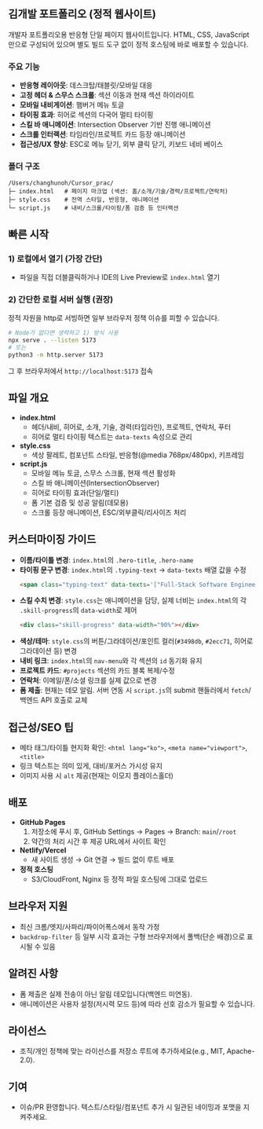 ## 김개발 포트폴리오 (정적 웹사이트)

개발자 포트폴리오용 반응형 단일 페이지 웹사이트입니다. HTML, CSS, JavaScript만으로 구성되어 있으며 별도 빌드 도구 없이 정적 호스팅에 바로 배포할 수 있습니다.

### 주요 기능
- **반응형 레이아웃**: 데스크탑/태블릿/모바일 대응
- **고정 헤더 & 스무스 스크롤**: 섹션 이동과 현재 섹션 하이라이트
- **모바일 내비게이션**: 햄버거 메뉴 토글
- **타이핑 효과**: 히어로 섹션의 다국어 멀티 타이핑
- **스킬 바 애니메이션**: Intersection Observer 기반 진행 애니메이션
- **스크롤 인터랙션**: 타임라인/프로젝트 카드 등장 애니메이션
- **접근성/UX 향상**: ESC로 메뉴 닫기, 외부 클릭 닫기, 키보드 네비 베이스

### 폴더 구조
```text
/Users/changhunoh/Cursor_prac/
├─ index.html   # 페이지 마크업 (섹션: 홈/소개/기술/경력/프로젝트/연락처)
├─ style.css    # 전역 스타일, 반응형, 애니메이션
└─ script.js    # 내비/스크롤/타이핑/폼 검증 등 인터랙션
```

## 빠른 시작
### 1) 로컬에서 열기 (가장 간단)
- 파일을 직접 더블클릭하거나 IDE의 Live Preview로 `index.html` 열기

### 2) 간단한 로컬 서버 실행 (권장)
정적 자원을 http로 서빙하면 일부 브라우저 정책 이슈를 피할 수 있습니다.
```bash
# Node가 없다면 생략하고 1) 방식 사용
npx serve . --listen 5173
# 또는
python3 -m http.server 5173
```
그 후 브라우저에서 `http://localhost:5173` 접속

## 파일 개요
- **index.html**
  - 헤더/내비, 히어로, 소개, 기술, 경력(타임라인), 프로젝트, 연락처, 푸터
  - 히어로 멀티 타이핑 텍스트는 `data-texts` 속성으로 관리
- **style.css**
  - 색상 팔레트, 컴포넌트 스타일, 반응형(@media 768px/480px), 키프레임
- **script.js**
  - 모바일 메뉴 토글, 스무스 스크롤, 현재 섹션 활성화
  - 스킬 바 애니메이션(IntersectionObserver)
  - 히어로 타이핑 효과(단일/멀티)
  - 폼 기본 검증 및 성공 알림(데모용)
  - 스크롤 등장 애니메이션, ESC/외부클릭/리사이즈 처리

## 커스터마이징 가이드
- **이름/타이틀 변경**: `index.html`의 `.hero-title`, `.hero-name`
- **타이핑 문구 변경**: `index.html`의 `.typing-text` → `data-texts` 배열 값을 수정
  ```html
  <span class="typing-text" data-texts='["Full-Stack Software Engineer", "웹 & 모바일 개발자"]'></span>
  ```
- **스킬 수치 변경**: `style.css`는 애니메이션을 담당, 실제 너비는 `index.html`의 각 `.skill-progress`의 `data-width`로 제어
  ```html
  <div class="skill-progress" data-width="90%"></div>
  ```
- **색상/테마**: `style.css`의 버튼/그라데이션/포인트 컬러(`#3498db`, `#2ecc71`, 히어로 그라데이션 등) 변경
- **내비 링크**: `index.html`의 `nav-menu`와 각 섹션의 `id` 동기화 유지
- **프로젝트 카드**: `#projects` 섹션의 카드 블록 복제/수정
- **연락처**: 이메일/폰/소셜 링크를 실제 값으로 변경
- **폼 제출**: 현재는 데모 알림. 서버 연동 시 `script.js`의 submit 핸들러에서 `fetch`/백엔드 API 호출로 교체

## 접근성/SEO 팁
- 메타 태그/타이틀 현지화 확인: `<html lang="ko">`, `<meta name="viewport">`, `<title>`
- 링크 텍스트는 의미 있게, 대비/포커스 가시성 유지
- 이미지 사용 시 `alt` 제공(현재는 이모지 플레이스홀더)

## 배포
- **GitHub Pages**
  1. 저장소에 푸시 후, GitHub Settings → Pages → Branch: `main`/`/root`
  2. 약간의 처리 시간 후 제공 URL에서 사이트 확인
- **Netlify/Vercel**
  - 새 사이트 생성 → Git 연결 → 빌드 없이 루트 배포
- **정적 호스팅**
  - S3/CloudFront, Nginx 등 정적 파일 호스팅에 그대로 업로드

## 브라우저 지원
- 최신 크롬/엣지/사파리/파이어폭스에서 동작 가정
- `backdrop-filter` 등 일부 시각 효과는 구형 브라우저에서 폴백(단순 배경)으로 표시될 수 있음

## 알려진 사항
- 폼 제출은 실제 전송이 아닌 알림 데모입니다(백엔드 미연동).
- 애니메이션은 사용자 설정(저시력 모드 등)에 따라 선호 감소가 필요할 수 있습니다.

## 라이선스
- 조직/개인 정책에 맞는 라이선스를 저장소 루트에 추가하세요(e.g., MIT, Apache-2.0).

## 기여
- 이슈/PR 환영합니다. 텍스트/스타일/컴포넌트 추가 시 일관된 네이밍과 포맷을 지켜주세요.
